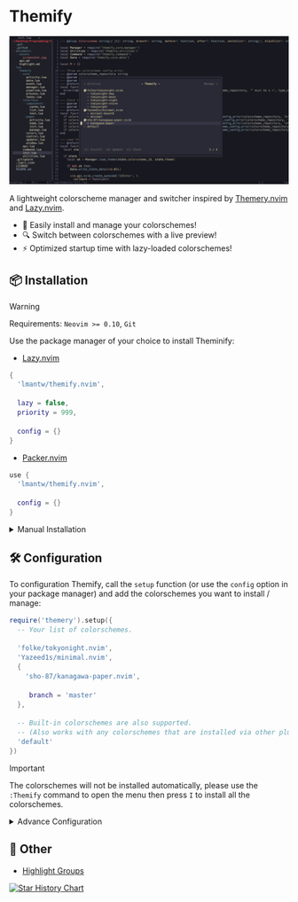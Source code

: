# Themify

![A screenshot of Themify](./documents/assets/screenshot.jpg)

A lightweight colorscheme manager and switcher inspired by [Themery.nvim](https://github.com/zaldih/themery.nvim) and [Lazy.nvim](https://github.com/folke/lazy.nvim).

- 🎨 Easily install and manage your colorschemes!
- 🔍 Switch between colorschemes with a live preview!
- ⚡️ Optimized startup time with lazy-loaded colorschemes!

## 📦 Installation

> [!WARNING]
> Requirements: `Neovim >= 0.10`, `Git`

Use the package manager of your choice to install Theminify:

- [Lazy.nvim](https://github.com/folke/lazy.nvim)

```lua
{
  'lmantw/themify.nvim',
    
  lazy = false,
  priority = 999,

  config = {}
}
```

- [Packer.nvim](https://github.com/wbthomason/packer.nvim)

```lua
use {
  'lmantw/themify.nvim',

  config = {}
}
```

<details>
  <summary>Manual Installation</summary>

  ```lua
  local themify_path = vim.fs.joinpath(vim.fn.stdpath('data'), 'themify')
  
  if not vim.loop.fs_stat(themify_path) then
    vim.fn.system({
      'git', 'clone',
      'https://github.com/LmanTW/themify.nvim.git',
      themify_path,
    })
  end
  
  vim.opt.rtp:prepend(themify_path)

  require('themify').setup()
  ```
</details>

## 🛠 Configuration

To configuration Themify, call the `setup` function (or use the `config` option in your package manager) and add the colorschemes you want to install / manage:

```lua
require('themery').setup({
  -- Your list of colorschemes.

  'folke/tokyonight.nvim',
  'Yazeed1s/minimal.nvim',
  {
    'sho-87/kanagawa-paper.nvim',

     branch = 'master'
  },

  -- Built-in colorschemes are also supported.
  -- (Also works with any colorschemes that are installed via other plugin manager, just make sure the colorscheme is loaded before Themify is loaded.)
  'default'
})
```

> [!IMPORTANT]
> The colorschemes will not be installed automatically, please use the `:Themify` command to open the menu then press `I` to install all the colorschemes.

<details>
  <summary>Advance Configuration</summary>

  ```lua
  {
    activity = false,
    -- Enable this would track your colorscheme usage activity.

    async = false,
    -- Enable this would load the colorscheme asynchronously, which might improve your startup time.

    {
      'folke/tokyonight.nvim',

      branch = 'main',

      before = function()
        -- The function run before the colorscheme is loaded.
      end,
      after = function()
        -- The function run after the colorscheme is loaded.
      end,

      -- A colorscheme can have multiple themes, you can use the options below to only show the themes you want.
      whitelist = {'tokyonight-night', 'tokyonight-day'},
      blacklist = {}
    }
  }
  ```
</details>

## 📎 Other

- [Highlight Groups](./documents/highlight.md)

<a href="https://star-history.com/#LmanTW/themify.nvim&Date">
 <picture>
   <source media="(prefers-color-scheme: dark)" srcset="https://api.star-history.com/svg?repos=LmanTW/themify.nvim&type=Date&theme=dark"/>
   <source media="(prefers-color-scheme: light)" srcset="https://api.star-history.com/svg?repos=LmanTW/themify.nvim&type=Date"/>
   <img alt="Star History Chart" src="https://api.star-history.com/svg?repos=LmanTW/themify.nvim&type=Date"/>
 </picture>
</a>
